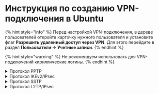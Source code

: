 # Инструкция по созданию VPN-подключения в Ubuntu

{% hint style="info" %}
Перед настройкой VPN-подключения, в дереве пользователей откройте карточку нужного пользователя и установите флаг **Разрешить удаленный доступ через VPN**. Для этого перейдите в раздел **Пользователи -> Учетные записи**.
{% endhint %}

{% hint style="warning" %}
Не рекомендуем использовать для VPN-подключений кириллические логины.
{% endhint %}

<details>

<summary>Протокол PPTP</summary>

Перед созданием подключения в Ubuntu перейдите в Ideco UTM, в раздел **Пользователи -> VPN-подключение -> Основное** и установите флаг **Подключение по PPTP**:

<img src="../../../.gitbook/assets/pptp.png" alt="" data-size="original">

**Создание подключения в Ubuntu**

1\. Перейдите **Настройки -> Сети** и в строке **VPN** нажмите ![ok\_with\_icon.png](../../../.gitbook/assets/ubuntu3.png):

<img src="../../../.gitbook/assets/ubuntu2.png" alt="" data-size="original">

2\. В окне создания подключений выберите пункт **Туннельный протокол типа точка-точка (PPTP)**:

<img src="../../../.gitbook/assets/ubuntu4.1.png" alt="" data-size="original">

3\. В разделе **Идентификация** заполните следующие поля:

* **Название** - имя подключения;
* **Шлюз** - доменное имя или IP-адрес интерфейса UTM;
* **Имя пользователя** - имя пользователя, которому разрешено подключение по VPN;
* **Пароль** - пароль пользователя. В правой части поля необходимо выбрать вариант хранения для пароля от VPN-соединения;
* **NT-домен** - оставьте поле пустым.

<img src="../../../.gitbook/assets/ubuntu6.1.png" alt="" data-size="original">

Рекомендуем нажать **Дополнительно** и установить флаги на пунктах:

* **Разрешить следующие методы аутентификации** - установите флаг на пункте _MSCHAPv2_;
* **Использовать шифрование MPPE** - в строке _Шифрование_ выберите 128-бит (наиболее защищенное);
* **Использовать для данных сжатие BSD** - использование алгоритма BSD-compress;
* **Использовать для данных сжатие Deflate** - использование алгоритма Deflate;
* **Использовать сжатие заголовков TCP** - использование метода сжатия заголовков TCP/IP Вана Якобсона.

<img src="../../../.gitbook/assets/ubuntu8.1.png" alt="" data-size="original">

4\. Нажмите **ОК** и **Добавить**.

5\. Поставить переключатель созданного VPN-подключения в положение включен:

<img src="../../../.gitbook/assets/ubuntu9.1.png" alt="" data-size="original">

</details>

<details>

<summary>Протокол IKEv2/IPsec</summary>

Перед созданием подключения в Ubuntu, настройте Ideco UTM:

1\. Перейдите в раздел **Пользователи -> VPN-подключение -> Основное**.

2\. Установите флаг **Подключение по IKEv2/IPsec** и заполните поле **Домен и IP-адрес**:

<img src="../../../.gitbook/assets/ipsec-ikev2-9-11.png" alt="" data-size="original">

3\. Скачайте корневой сертификат одним из способов:

*   В личном кабинете, введя логин/пароль пользователя:

    <img align="left" src="../../../.gitbook/assets/ubuntu16.png" alt="" data-size="original">

*   В разделе **Сервисы -> Сертификаты**:

    <img align="left" src="../../../.gitbook/assets/certificates2.png" alt="" data-size="original">

Корневой сертификат потребуется для настройки подключения рабочей станции пользователя, если не был получен корневой сертификат через Let\`s Encrypt. При необходимости перенесите файл сертификата на рабочую станцию. \
Если для VPN-подключения используется сертификат выданный Let\`s Encrypt, то установка корневого сертификата на устройство не требуется.

**Создание подключения в Ubuntu**

1\. Откройте терминал сочетанием клавиш Ctrl+Alt+F1 и выполните команду:

```
sudo apt install -y network-manager-strongswan libcharon-extra-plugins libstrongswan-extra-plugins
```

2\. После окончания установки перезагрузите компьютер:

```
sudo reboot
```

3\. Перейдите в **Настройки -> Сети** и в строке **VPN** нажмите ![ok\_with\_icon.png](../../../.gitbook/assets/ubuntu3.png):

<img src="../../../.gitbook/assets/ubuntu2.png" alt="" data-size="original">

4\. В появившемся окне выберите **IPsec\IKEv2 (strongswan)**:

<img src="../../../.gitbook/assets/ubuntu13.png" alt="" data-size="original">

5\. В разделе **Идентификация** и заполните следующие поля:

* **Название** - имя подключения;
* **Address** - введите домен, который указан в настройках **Пользователи -> VPN-подключение -> Основное -> Подключение по IKEv2/IPsec**;
* **Certificate** - выберите ранее сохраненный корневой сертификат (если он не был выдан Let\`s Encrypt);
* **Authentication** - рекомендуем выбрать EAP;
* **Username** - имя пользователя, которому разрешено подключение по VPN;
* **Password** - пароль пользователя. В правой части поля необходимо выбрать вариант хранения для пароля от VPN-соединения.

Установите флаг **Request an inner IP address** и нажмите **Добавить:**

<img src="../../../.gitbook/assets/ubuntu14.png" alt="" data-size="original">

6\. Поставьте переключатель созданного VPN-подключения в положение включен.

</details>

<details>

<summary>Протокол SSTP</summary>

Перед созданием подключения в Ubuntu, настройте Ideco UTM:

1\. Перейдите в раздел **Пользователи -> VPN-подключение -> Основное**.

2\. Установите флаг **Подключение по SSTP** и заполните поля **Домен** и **Порт**:

<img src="../../../.gitbook/assets/sstp-on.png" alt="" data-size="original">

**Создание подключения в Ubuntu**

1\. Откройте терминал сочетанием клавиш Ctrl+Alt+F1 и выполните две команды:

```
sudo apt-add-repository ppa:eivnaes/network-manager-sstp
sudo apt install -y network-manager-sstp sstp-client 
```

2\. После окончания установки перезагрузите компьютер:

```
sudo reboot
```

3\. После окончания установки пакетов, перейдите в **Настройки -> Сети** и в строке **VPN** нажмите ![ok\_with\_icon.png](../../../.gitbook/assets/ubuntu3.png):

<img src="../../../.gitbook/assets/ubuntu2.png" alt="" data-size="original">

4\. В появившемся окне выберите **Туннельный протокол типа точка-точка (SSTP)**:

<img src="../../../.gitbook/assets/ubuntu10.png" alt="" data-size="original">

5\. В разделе **Идентификация** и заполните следующие поля:

* **Название** - имя подключения;
* **Шлюз** - укажите в формате _домен:\[порт, выбранный на UTM]_;
* **Имя пользователя** - имя пользователя, которому разрешено подключение по VPN;
* **Пароль** - пароль пользователя. В правой части поля необходимо выбрать вариант хранения для пароля от VPN-соединения;
* **NT-домен** - оставьте поле пустым.

<img src="../../../.gitbook/assets/ubuntu11.png" alt="" data-size="original">

Рекомендуем нажать **Advanced** и установить флаги на пунктах:

* **Разрешить следующие методы аутентификации** - установите флаг на пункте _MSCHAPv2_;
* **Использовать для данных сжатие BSD** - использование алгоритма BSD-compress;
* **Использовать для данных сжатие Deflate** - использование алгоритма Deflate;
* **Использовать сжатие заголовков TCP** - использование метода сжатия заголовков TCP/IP Вана Якобсона.

6\. Нажмите **Добавить** и поставьте переключатель созданного VPN-подключения в положение включен:

<img src="../../../.gitbook/assets/ubuntu12.png" alt="" data-size="original">

</details>

<details>

<summary>Протокол L2TP/IPsec</summary>

**Важно:** L2TP IPsec клиенты, находящиеся за одним NAT'ом, могут испытывать проблемы подключения если их более одного. Рекомендуем вместо L2TP IPsec использовать IKEv2 IPsec.

Перед созданием подключения, настройте Ideco UTM:

1\. Перейдите в раздел **Пользователи -> VPN-подключение -> Основное**.

2\. Установите флаг **Подключение по L2TP/IPsec** и скопируйте **PSK**-ключ:

<img src="../../../.gitbook/assets/l2tp-on.png" alt="" data-size="original">

**Создание подключения в Ubuntu**

1\. Подключите репозиторий, в котором находятся необходимые пакеты для создания L2TP VPN-соединения, а затем обновите информацию о репозиториях. Для этого выполните следующие команды:

```
sudo add-apt-repository ppa:nm-l2tp/network-manager-l2tp
sudo apt update
```

2\. Установите дополнение к стандартному NetworkManager с помощью двух пакетов:

```
sudo apt install -y network-manager-l2tp network-manager-l2tp-gnome
```

3\. После окончания установки перезагрузите компьютер:

```
sudo reboot
```

4\. После окончания установки пакетов, перейдите в **Настройки -> Сети** и в строке **VPN** нажмите ![ok\_with\_icon.png](../../../.gitbook/assets/ubuntu3.png):

<img src="../../../.gitbook/assets/ubuntu2.png" alt="" data-size="original">

5\. В окне создания подключений по VPN выберите пункт **Layer 2 Tunneling Protocol (L2TP)**:

<img src="../../../.gitbook/assets/ubuntu5.png" alt="" data-size="original">

6\. Во вкладке **Идентификация** и заполните следующие поля:

* **Название** - имя подключения;
* **Шлюз** - доменное имя или IP-адрес интерфейса UTM;
* **Тип** - Password-аутентификация по пользователю и паролю;
* **Имя пользователя** - имя пользователя, которому разрешено подключение по VPN;
* **Пароль** - пароль пользователя. В правой части поля необходимо выбрать вариант хранения для пароля от VPN-соединения;
* **NT-домен** - оставьте поле пустым.

<img src="../../../.gitbook/assets/ubuntu6.png" alt="" data-size="original">

7\. Перейдите в **Настройки IPsec** и включите опцию **Enable IPsec tunnel to L2TP host**, чтобы активировалась возможность настраивать остальные параметры:

* **Type: Pre-shared key (PSK)** – аутентификация по общему ключу;
* **Pre-shared key** - ключ, который необходимо скопировать по пути **Пользователи -> VPN-подключение -> Основное** из поля **PSK**.

Раздел **Advanced** необязательный для заполнения.

<img src="../../../.gitbook/assets/ubuntu7.png" alt="" data-size="original">

После окончания настройки **L2TP IPsec Options** нажмите **ОК**.

8\. При необходимости перейдите в **Настройки РРР** и настройте раздел **Аутентификация**, **Шифрование и сжатие** и **Прочие**:

<img src="../../../.gitbook/assets/ubuntu8.png" alt="" data-size="original">

После настройки **Параметры РРР** нажмите **ОК** и **Применить**.

9\. Поставить переключатель созданного VPN-подключения в положение включен:

<img src="../../../.gitbook/assets/ubuntu9.png" alt="" data-size="original">

</details>
